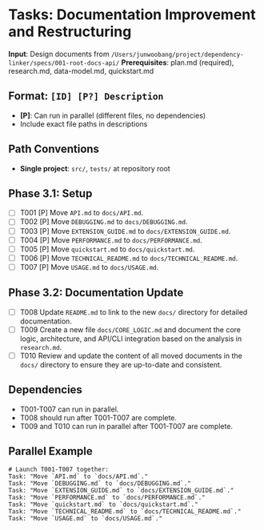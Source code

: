 # Tasks: Documentation Improvement and Restructuring

**Input**: Design documents from `/Users/junwoobang/project/dependency-linker/specs/001-root-docs-api/`
**Prerequisites**: plan.md (required), research.md, data-model.md, quickstart.md

## Format: `[ID] [P?] Description`
- **[P]**: Can run in parallel (different files, no dependencies)
- Include exact file paths in descriptions

## Path Conventions
- **Single project**: `src/`, `tests/` at repository root

## Phase 3.1: Setup
- [ ] T001 [P] Move `API.md` to `docs/API.md`.
- [ ] T002 [P] Move `DEBUGGING.md` to `docs/DEBUGGING.md`.
- [ ] T003 [P] Move `EXTENSION_GUIDE.md` to `docs/EXTENSION_GUIDE.md`.
- [ ] T004 [P] Move `PERFORMANCE.md` to `docs/PERFORMANCE.md`.
- [ ] T005 [P] Move `quickstart.md` to `docs/quickstart.md`.
- [ ] T006 [P] Move `TECHNICAL_README.md` to `docs/TECHNICAL_README.md`.
- [ ] T007 [P] Move `USAGE.md` to `docs/USAGE.md`.

## Phase 3.2: Documentation Update
- [ ] T008 Update `README.md` to link to the new `docs/` directory for detailed documentation.
- [ ] T009 Create a new file `docs/CORE_LOGIC.md` and document the core logic, architecture, and API/CLI integration based on the analysis in `research.md`.
- [ ] T010 Review and update the content of all moved documents in the `docs/` directory to ensure they are up-to-date and consistent.

## Dependencies
- T001-T007 can run in parallel.
- T008 should run after T001-T007 are complete.
- T009 and T010 can run in parallel after T001-T007 are complete.

## Parallel Example
```
# Launch T001-T007 together:
Task: "Move `API.md` to `docs/API.md`."
Task: "Move `DEBUGGING.md` to `docs/DEBUGGING.md`."
Task: "Move `EXTENSION_GUIDE.md` to `docs/EXTENSION_GUIDE.md`."
Task: "Move `PERFORMANCE.md` to `docs/PERFORMANCE.md`."
Task: "Move `quickstart.md` to `docs/quickstart.md`."
Task: "Move `TECHNICAL_README.md` to `docs/TECHNICAL_README.md`."
Task: "Move `USAGE.md` to `docs/USAGE.md`."
```
